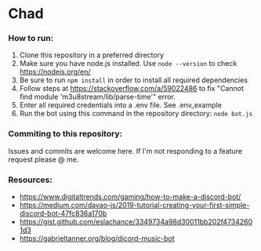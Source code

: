 # Chad
### How to run:
1. Clone this repository in a preferred directory
2. Make sure you have node.js installed. Use `node --version` to check https://nodejs.org/en/
3. Be sure to run `npm install` in order to install all required dependencies
4. Follow steps at https://stackoverflow.com/a/59022486 to fix "Cannot find module 'm3u8stream/lib/parse-time'" error.
5. Enter all required credentials into a .env file. See .env_example
6. Run the bot using this command in the repository directory: `node bot.js`

### Commiting to this repository:
Issues and commits are welcome here. If I'm not responding to a feature request please @ me.

### Resources: 
* https://www.digitaltrends.com/gaming/how-to-make-a-discord-bot/
* https://medium.com/davao-js/2019-tutorial-creating-your-first-simple-discord-bot-47fc836a170b
* https://gist.github.com/eslachance/3349734a98d30011bb202f47342601d3
* https://gabrieltanner.org/blog/dicord-music-bot
